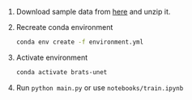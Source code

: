 1. Download sample data from [here](https://drive.google.com/drive/folders/1SK9HKr3sl7sU4hxv009xWbv6PODexFfA) and unzip it.

2. Recreate conda environment

    ```sh
    conda env create -f environment.yml
    ```

3. Activate environment

    ```sh
    conda activate brats-unet
    ```

4. Run `python main.py` or use `notebooks/train.ipynb`
